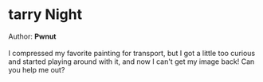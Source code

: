 # tarry Night
Author: **Pwnut**
<br><br>
I compressed my favorite painting for transport, but I got a little too curious and started playing around with it, and now I can't get my image back! Can you help me out?

